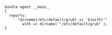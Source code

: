 ``` {.cfengine3 tangle="dirname.cf"}
bundle agent __main__
{
  reports: 
      "dirname(/etc/default/grub) == '$(with)'"
        with => dirname( "/etc/default/grub" );
}
```
